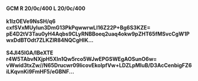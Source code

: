 #### GCM R 20/0c/400 L 20/0c/400
**k1lzOEVe9NsSH/q6**<br/>**cxfSVxMUylun3DmG13PkPqwwrwLI16Z22P+Bg6S3KZE=**<br/>**pE4D2tV3Tau0yH4Aqbs9CLyRNBBoeq2uaq4okw9pZHT65fMSvcCgW1PwxDdBTOdt7ZLKZlR84NQCgHIK...**<br/><br/>
**S4Jl45IGA/IBeXTE**<br/>**r4W5TAbvNXjpH5Xln1Qw5rco5WJwEPGSWEgAOSunO6w=**<br/>**vWwid3txZw//N65Drucwr09licovEkolpfVw+LDZLpMIuB/D3AcCenbigFZ6iLKqvnKi9FmHF5/eGBNF...**
